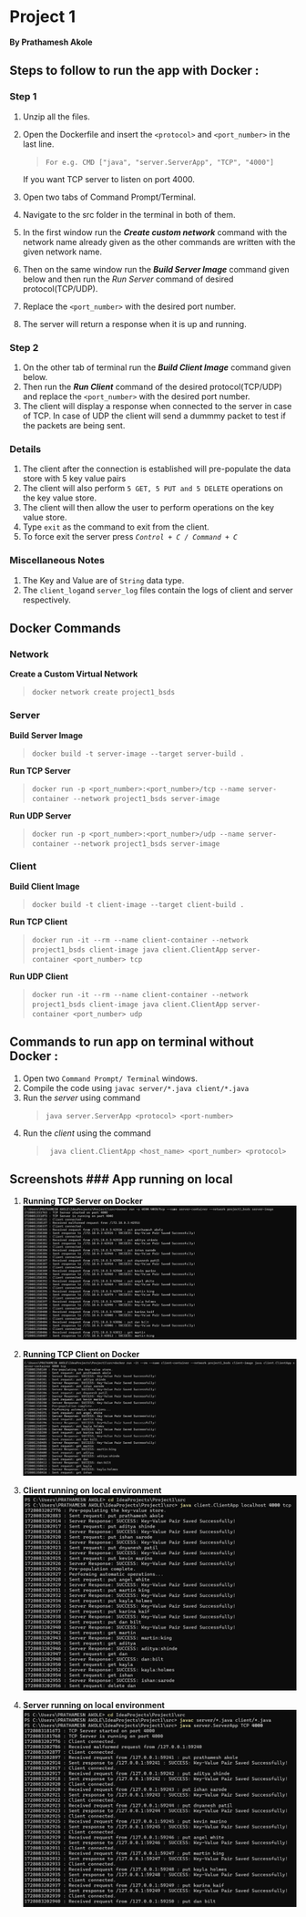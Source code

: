 # **Project 1**

**By Prathamesh Akole**


## Steps to follow to run the app with Docker : 

### Step 1
1. Unzip all the files.
2. Open the Dockerfile and insert the `<protocol>` and `<port_number>` in the last line.
   >`For e.g. CMD ["java", "server.ServerApp", "TCP", "4000"]`

   If you want TCP server to listen on port 4000.
2. Open two tabs of Command Prompt/Terminal.
3. Navigate to the src folder in the terminal in both of them.
4. In the first window run the ***Create custom network*** command with the network name already given as
   the other commands are written with the given network name.
4. Then on the same window run the ***Build Server Image*** command given below and then run the *Run Server* command
of desired protocol(TCP/UDP).
5. Replace the `<port_number>` with the desired port number.
6. The server will return a response when it is up and running.

### Step 2

1. On the other tab of terminal run the ***Build Client Image*** command given below.
2. Then run the ***Run Client*** command of the desired protocol(TCP/UDP) and replace the `<port_number>` 
with the desired port number.
3. The client will display a response when connected to the server in case of TCP. In case of UDP
the client will send a dummmy packet to test if the packets are being sent.

### Details

1. The client after the connection is established will pre-populate the data store with 5 key value pairs
2. The client will also perform `5 GET, 5 PUT and 5 DELETE` operations on the key value store.
3. The client will then allow the user to perform operations on the key value store.
4. Type `exit` as the command to exit from the client.
5. To force exit the server press *`Control + C / Command + C`* 


### Miscellaneous Notes

1. The Key and Value are of `String` data type.
2. The `client_log`and `server_log` files contain the logs of client and server respectively.


## Docker Commands

### Network

**Create a Custom Virtual Network**

>`docker network create project1_bsds`

### Server

**Build Server Image**
>`docker build -t server-image --target server-build .`

**Run TCP Server**
>`docker run -p <port_number>:<port_number>/tcp --name server-container --network project1_bsds server-image`

**Run UDP Server**
>`docker run -p <port_number>:<port_number>/udp --name server-container --network project1_bsds server-image`


### Client

**Build Client Image**
>`docker build -t client-image --target client-build .`

**Run TCP Client**
>`docker run -it --rm --name client-container --network project1_bsds client-image java client.ClientApp server-container <port_number> tcp`

**Run UDP Client**
>`docker run -it --rm --name client-container --network project1_bsds client-image java client.ClientApp server-container <port_number> udp`


## Commands to run app on terminal without Docker :

1. Open two `Command Prompt/ Terminal` windows.
2. Compile the code using `javac server/*.java client/*.java`
3. Run the *server* using command
   >`java server.ServerApp <protocol> <port-number>`
4. Run the *client* using the command
    >` java client.ClientApp <host_name> <port_number> <protocol>`


## Screenshots ### App running on local 

1. **Running TCP Server on Docker**
![img.png](src/screenshots/img.png)

2. **Running TCP Client on Docker**
![img_1.png](src/screenshots/img_1.png)

3. **Client running on local environment**
![img3.png](src/screenshots/img3.png)

4. **Server running on local environment**
![img.png](src/screenshots/img4.png)
